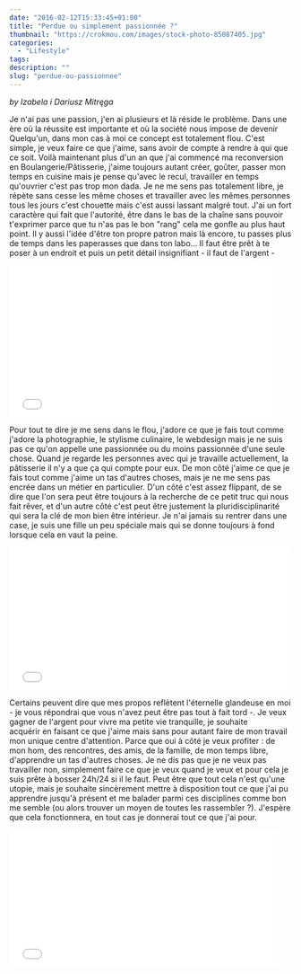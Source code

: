 ```yaml
---
date: "2016-02-12T15:33:45+01:00"
title: "Perdue ou simplement passionnée ?"
thumbnail: "https://crokmou.com/images/stock-photo-85087405.jpg"
categories:
  - "Lifestyle"
tags:
description: ""
slug: "perdue-ou-passionnee"
---
```


_by Izabela i Dariusz Mitręga_

Je n'ai pas une passion, j'en ai plusieurs et là réside le problème. Dans une ère où la réussite est importante et où la société nous impose de devenir Quelqu'un, dans mon cas à moi ce concept est totalement flou. C'est simple, je veux faire ce que j'aime, sans avoir de compte à rendre à qui que ce soit. Voilà maintenant plus d'un an que j'ai commencé ma reconversion en Boulangerie/Pâtisserie, j'aime toujours autant créer, goûter, passer mon temps en cuisine mais je pense qu'avec le recul, travailler en temps qu'ouvrier c'est pas trop mon dada. Je ne me sens pas totalement libre, je répète sans cesse les même choses et travailler avec les mêmes personnes tous les jours c'est chouette mais c'est aussi lassant malgré tout. J'ai un fort caractère qui fait que l'autorité, être dans le bas de la chaîne sans pouvoir t'exprimer parce que tu n'as pas le bon "rang" cela me gonfle au plus haut point. Il y aussi l'idée d'être ton propre patron mais là encore, tu passes plus de temps dans les paperasses que dans ton labo... Il faut être prêt à te poser à un endroit et puis un petit détail insignifiant - il faut de l'argent -

<iframe class="giphy-embed" src="//giphy.com/embed/y9M58F9xGuXbq" width="480" height="270" frameborder="0" allowfullscreen="allowfullscreen"></iframe>

Pour tout te dire je me sens dans le flou, j'adore ce que je fais tout comme j'adore la photographie, le stylisme culinaire, le webdesign mais je ne suis pas ce qu'on appelle une passionnée ou du moins passionnée d'une seule chose. Quand je regarde les personnes avec qui je travaille actuellement, la pâtisserie il n'y a que ça qui compte pour eux. De mon côté j'aime ce que je fais tout comme j'aime un tas d'autres choses, mais je ne me sens pas encrée dans un métier en particulier. D'un côté c'est assez flippant, de se dire que l'on sera peut être toujours à la recherche de ce petit truc qui nous fait rêver, et d'un autre côté c'est peut être justement la pluridisciplinarité qui sera la clé de mon bien être intérieur. Je n'ai jamais su rentrer dans une case, je suis une fille un peu spéciale mais qui se donne toujours à fond lorsque cela en vaut la peine.

<iframe class="giphy-embed" src="//giphy.com/embed/iFjp2GQYKBleg" width="500" height="254" frameborder="0" allowfullscreen="allowfullscreen"></iframe>

Certains peuvent dire que mes propos reflètent l'éternelle glandeuse en moi - je vous répondrai que vous n'avez peut être pas tout à fait tord -. Je veux gagner de l'argent pour vivre ma petite vie tranquille, je souhaite acquérir en faisant ce que j'aime mais sans pour autant faire de mon travail mon unique centre d'attention. Parce que oui à côté je veux profiter : de mon hom, des rencontres, des amis, de la famille, de mon temps libre, d'apprendre un tas d'autres choses. Je ne dis pas que je ne veux pas travailler non, simplement faire ce que je veux quand je veux et pour cela je suis prête à bosser 24h/24 si il le faut. Peut être que tout cela n'est qu'une utopie, mais je souhaite sincèrement mettre à disposition tout ce que j'ai pu apprendre jusqu'à présent et me balader parmi ces disciplines comme bon me semble (ou alors trouver un moyen de toutes les rassembler ?). J'espère que cela fonctionnera, en tout cas je donnerai tout ce que j'ai pour.

<iframe class="giphy-embed" src="//giphy.com/embed/bGS7xG5Vxlst2" width="480" height="244" frameborder="0" allowfullscreen="allowfullscreen"></iframe>